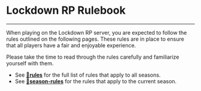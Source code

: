 # Lockdown RP Rulebook

---

When playing on the Lockdown RP server, you are expected to follow the rules outlined on the following pages.
These rules are in place to ensure that all players have a fair and enjoyable experience.

Please take the time to read through the rules carefully and familiarize yourself with them.

- See [**📜rules**](/rules/rules) for the full list of rules that apply to all seasons.
- See [**📜season-rules**](/rules/season-rules) for the rules that apply to the current season.